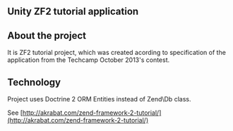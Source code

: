 Unity ZF2 tutorial application
--------------------------------

About the project
--------------------------------
It is ZF2 tutorial project, which was created acording to specification of the application
from the Techcamp October 2013's contest.


Technology
--------------------------------
Project uses Doctrine 2 ORM Entities instead of Zend\Db class.


See [http://akrabat.com/zend-framework-2-tutorial/](http://akrabat.com/zend-framework-2-tutorial/)